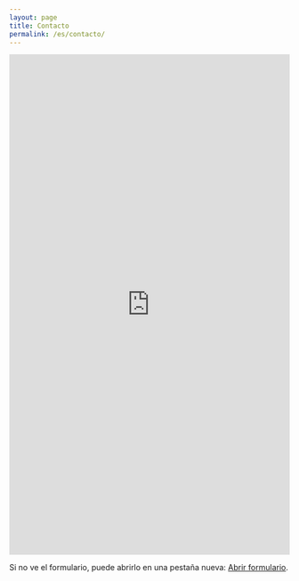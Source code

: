 ```yaml
---
layout: page
title: Contacto
permalink: /es/contacto/
---
```


<div class="form-embed">
  <iframe
    src="https://forms.office.com/Pages/ResponsePage.aspx?id=i8Q5CzKSqEirxNGYcqnHe0h3Yttf4bNEme2kwjw36yNURTlXSFU2TE1HUkJRODVWQ1VQWk4yMlBHSS4u&embed=true&lang=es"
    frameborder="0" marginwidth="0" marginheight="0"
    style="border:0; width:100%; height:900px;"
    allowfullscreen webkitallowfullscreen mozallowfullscreen msallowfullscreen>
  </iframe>
  <script src="https://forms.office.com/FormsEmbed.js"></script>
</div>

<p class="form-fallback">
  Si no ve el formulario, puede abrirlo en una pestaña nueva:
  <a href="https://forms.office.com/e/AND1HiThUx?lang=es" target="_blank" rel="noopener">Abrir formulario</a>.
</p>
